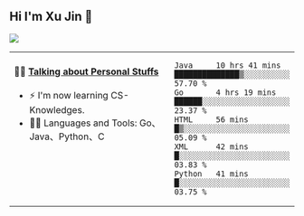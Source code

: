 
## Hi I'm Xu Jin 👋
![](https://komarev.com/ghpvc/?username=jiayouxujin&color=brightgreen&label=PROFILE+VIEWS)



<table align="center">
<tr>
<td valign="top" width="60%">

#### 🏋️‍♀️ <a href="https://github.com/jiayouxujin" target="_blank">Talking about Personal Stuffs</a>
<!-- recent_releases starts -->

- ⚡  I'm now learning CS-Knowledges.  
- 🏊‍♂️ Languages and Tools: Go、Java、Python、C
<!-- recent_releases ends -->
</td>
<td>
 
<!--START_SECTION:waka-->
```text
Java     10 hrs 41 mins  ██████████████▒░░░░░░░░░░   57.70 % 
Go       4 hrs 19 mins   ██████░░░░░░░░░░░░░░░░░░░   23.37 % 
HTML     56 mins         █▒░░░░░░░░░░░░░░░░░░░░░░░   05.09 % 
XML      42 mins         █░░░░░░░░░░░░░░░░░░░░░░░░   03.83 % 
Python   41 mins         █░░░░░░░░░░░░░░░░░░░░░░░░   03.75 % 
```
<!--END_SECTION:waka-->
 
</td>
</tr>
</table>





